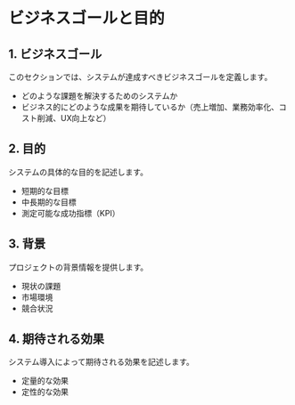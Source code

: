 # ビジネスゴールと目的

## 1. ビジネスゴール

このセクションでは、システムが達成すべきビジネスゴールを定義します。

- どのような課題を解決するためのシステムか
- ビジネス的にどのような成果を期待しているか（売上増加、業務効率化、コスト削減、UX向上など）

## 2. 目的

システムの具体的な目的を記述します。

- 短期的な目標
- 中長期的な目標
- 測定可能な成功指標（KPI）

## 3. 背景

プロジェクトの背景情報を提供します。

- 現状の課題
- 市場環境
- 競合状況

## 4. 期待される効果

システム導入によって期待される効果を記述します。

- 定量的な効果
- 定性的な効果